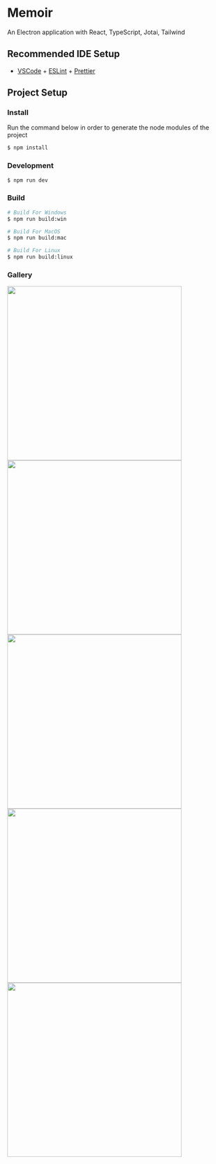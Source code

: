 # Memoir

An Electron application with React, TypeScript, Jotai, Tailwind

## Recommended IDE Setup

- [VSCode](https://code.visualstudio.com/) + [ESLint](https://marketplace.visualstudio.com/items?itemName=dbaeumer.vscode-eslint) + [Prettier](https://marketplace.visualstudio.com/items?itemName=esbenp.prettier-vscode)

## Project Setup

### Install
Run the command below in order to generate the node modules of the project

```bash
$ npm install
```

### Development

```bash
$ npm run dev
```

### Build

```bash
# Build For Windows
$ npm run build:win

# Build For MacOS
$ npm run build:mac

# Build For Linux
$ npm run build:linux
```

### Gallery

<div>
<img src="https://github.com/user-attachments/assets/e2a16f83-6261-412b-a9bb-d6a8a7265106" width="400"/> <img src="https://github.com/user-attachments/assets/a357029d-697a-461c-b5a5-426c8fac8da1" width="400" />  
</div>
<div>
 <img src="https://github.com/user-attachments/assets/4b00459a-1994-4130-84b7-7128668275a3" width="400"/> <img src="https://github.com/user-attachments/assets/930be3ea-e399-49b7-8d27-b62fe2f269db" width="400" /> 

</div>
<div>
<img src="https://github.com/user-attachments/assets/c5067f6a-6d2f-4210-a537-7e1baf11e58d" width="400" />
</div>



